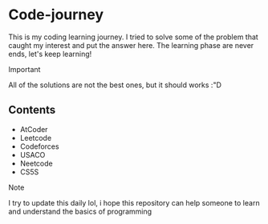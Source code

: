 # Code-journey

This is my coding learning journey. I tried to solve some of the problem that caught my interest and put the answer here. The learning phase are never ends, let's keep learning!

> [!IMPORTANT]  
> All of the solutions are not the best ones, but it should works :"D

## Contents
- AtCoder
- Leetcode
- Codeforces
- USACO
- Neetcode
- CS5S

> [!Note]  
> I try to update this daily lol, i hope this repository can help someone to learn and understand the basics of programming 

